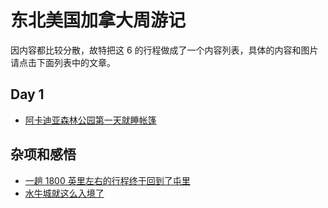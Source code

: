 # 东北美国加拿大周游记

因内容都比较分散，故特把这 6 的行程做成了一个内容列表，具体的内容和图片请点击下面列表中的文章。

## Day 1
*  [阿卡迪亚森林公园第一天就睡帐篷](https://www.isharkfly.com/t/topic/17664?u=honeymoose)

## 杂项和感悟
* [一趟 1800 英里左右的行程终于回到了屯里](https://www.isharkfly.com/t/topic/17663?u=honeymoose)
* [水牛城就这么入境了](https://www.isharkfly.com/t/topic/17660?u=honeymoose)